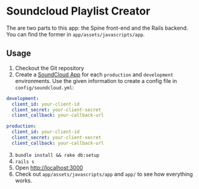 # Soundcloud Playlist Creator

The are two parts to this app: the Spine front-end and the Rails backend. You can find the former in `app/assets/javascripts/app`.

## Usage

1. Checkout the Git repository
2. Create a [SoundCloud App](http://soundcloud.com/you/apps) for each `production` and `development` environments. Use the given information to create a config file in `config/soundcloud.yml`:
  ``` yaml
  development:
    client_id: your-client-id
    client_secret: your-client-secret
    client_callback: your-callback-url

  production:
    client_id: your-client-id
    client_secret: your-client-secret
    client_callback: your-callback-url
  ```
3. `bundle install && rake db:setup`
4. `rails s`
5. Open [http://localhost:3000](http://localhost:3000)
6. Check out `app/assets/javascripts/app` and `app/` to see how everything works.
